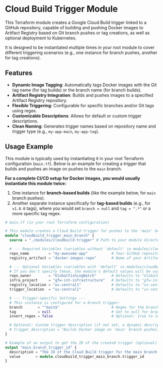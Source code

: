 # Cloud Build Trigger Module

This Terraform module creates a Google Cloud Build trigger linked to a GitHub repository,
capable of building and pushing Docker images to Artifact Registry based on Git branch pushes or tag creations, as well as optional deployment to Kubernetes.

It is designed to be instantiated multiple times in your root module to cover different triggering scenarios
(e.g., one instance for branch pushes, another for tag creations).

## Features

* **Dynamic Image Tagging**: Automatically tags Docker images with the Git tag name (for tag builds) or the branch name (for branch builds).
* **Artifact Registry Integration**: Builds and pushes images to a specified Artifact Registry repository.
* **Flexible Triggering**: Configurable for specific branches and/or Git tags using regex.
* **Customizable Descriptions**: Allows for default or custom trigger descriptions.
* **Clean Naming**: Generates trigger names based on repository name and trigger type (e.g., `my-app-main`, `my-app-tag`).

## Usage Example

This module is typically used by instantiating it in your root Terraform configuration (`main.tf`).
Below is an example for creating a trigger that builds and pushes an image on pushes to the `main` branch.

**For a complete CI/CD setup for Docker images, you would usually instantiate this module twice:**
1.  One instance for **branch-based builds** (like the example below, for `main` branch pushes).
2.  Another separate instance specifically for **tag-based builds** (e.g., for `v1.0.0` tags),
where you would set `branch = null` and `tag = ".*"` or a more specific tag regex.

```terraform
# main.tf (in your root Terraform configuration)

# This module creates a Cloud Build trigger for pushes to the 'main' branch.
module "cloudbuild_trigger_main_branch" {
  source = "./modules/cloudbuild-trigger" # Path to your module directory

  # --- Required Variables (variables without 'default' in modules/cloudbuild-trigger/variables.tf) ---
  repo_name         = "my-awesome-app"           # Your GitHub repository name (e.g., "my-application")
  registry_artifact = "docker-images-repo"       # Name of your Artifact Registry repository (e.g., "my-app-images")

  # --- Optional Variables (variables with 'default' in modules/cloudbuild-trigger/variables.tf) ---
  # If you don't specify these, the module's default values will be used.
  repo_owner        = "GlobalFishingWatch"       # Defaults to "GlobalFishingWatch"
  infra_project     = "gfw-int-infrastructure"   # Defaults to "gfw-int-infrastructure"
  registry_location = "us-central1"              # Defaults to "us-central1"
  trigger_location  = "us-central1"              # Defaults to "us-central1"

  # --- Trigger-specific Settings ---
  # This instance is configured for a branch trigger:
  branch       = "^main$"                        # Regex for the branch to trigger on (e.g., "^main$" for the main branch)
  tag          = null                            # Set to null for branch-based triggers
  invert_regex = false                           # Optional: true to invert the branch/tag regex match (defaults to false)

  # Optional: Custom trigger description (if not set, a dynamic description will be generated)
  # trigger_description = "Builds Docker image on 'main' branch pushes."
}

# Example of an output to get the ID of the created trigger (optional)
output "main_branch_trigger_id" {
  description = "The ID of the Cloud Build trigger for the main branch."
  value       = module.cloudbuild_trigger_main_branch.trigger_id
}
